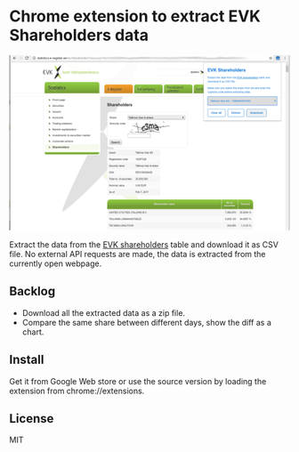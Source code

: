 
# Chrome extension to extract EVK Shareholders data

![Demo time](images/evk-extension-1280-800.png)

Extract the data from the [EVK shareholders](http://statistics.e-register.ee/en/shareholders) table and download it as CSV file. No external API requests are made, the data is extracted from
the currently open webpage.

## Backlog

  - Download all the extracted data as a zip file.
  - Compare the same share between different days, show the diff as a chart.

## Install

Get it from Google Web store or use the source version by loading the extension from chrome://extensions.

## License

MIT
